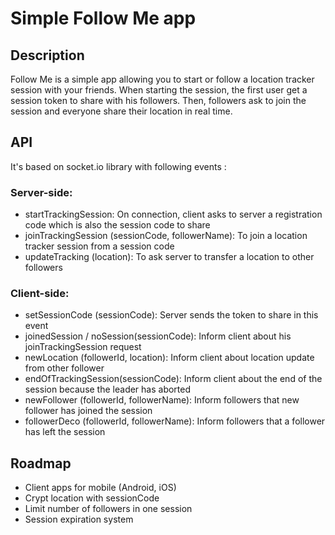 # Simple Follow Me app

## Description

Follow Me is a simple app allowing you to start or follow a location tracker session with your friends. When starting the session, the first user get a session token to share with his followers. Then, followers ask to join the session and everyone share their location in real time.

## API

It's based on socket.io library with following events :

### Server-side:
-   startTrackingSession: On connection, client asks to server a registration code which is also the session code to share
- joinTrackingSession (sessionCode, followerName): To join a location tracker session from a session code
- updateTracking (location): To ask server to transfer a location to other followers 

### Client-side:
- setSessionCode (sessionCode): Server sends the token to share in this event
- joinedSession / noSession(sessionCode): Inform client about his joinTrackingSession request
- newLocation (followerId, location): Inform client about location update from other follower
- endOfTrackingSession(sessionCode): Inform client about the end of the session because the leader has aborted
- newFollower (followerId, followerName): Inform followers that new follower has joined the session
- followerDeco (followerId, followerName): Inform followers that a follower has left the session

## Roadmap
- Client apps for mobile (Android, iOS)
- Crypt location with sessionCode
- Limit number of followers in one session
- Session expiration system
